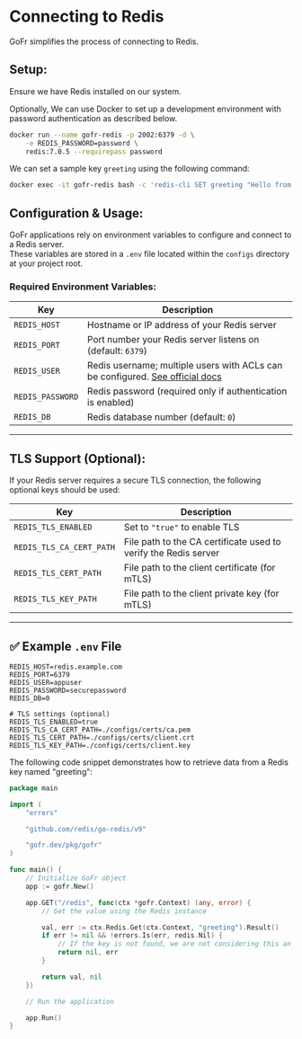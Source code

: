 # Connecting to Redis

GoFr simplifies the process of connecting to Redis.

## Setup:

Ensure we have Redis installed on our system.

Optionally, We can use Docker to set up a development environment with password authentication  as described below.

```bash
docker run --name gofr-redis -p 2002:6379 -d \
	-e REDIS_PASSWORD=password \
	redis:7.0.5 --requirepass password
```

We can set a sample key `greeting` using the following command:

```bash
docker exec -it gofr-redis bash -c 'redis-cli SET greeting "Hello from Redis."'
```

## Configuration & Usage:

GoFr applications rely on environment variables to configure and connect to a Redis server.  
These variables are stored in a `.env` file located within the `configs` directory at your project root.

### Required Environment Variables:

| Key              | Description |
|------------------|-------------|
| `REDIS_HOST`      | Hostname or IP address of your Redis server |
| `REDIS_PORT`      | Port number your Redis server listens on (default: `6379`) |
| `REDIS_USER`      | Redis username; multiple users with ACLs can be configured. [See official docs](https://redis.io/docs/latest/operate/oss_and_stack/management/security/acl/) |
| `REDIS_PASSWORD`  | Redis password (required only if authentication is enabled) |
| `REDIS_DB`        | Redis database number (default: `0`) |

---

## TLS Support (Optional):

If your Redis server requires a secure TLS connection, the following optional keys should be used:

| Key                       | Description |
|---------------------------|-------------|
| `REDIS_TLS_ENABLED`        | Set to `"true"` to enable TLS |
| `REDIS_TLS_CA_CERT_PATH`   | File path to the CA certificate used to verify the Redis server |
| `REDIS_TLS_CERT_PATH`      | File path to the client certificate (for mTLS) |
| `REDIS_TLS_KEY_PATH`       | File path to the client private key (for mTLS) |

---

## ✅ Example `.env` File

```env
REDIS_HOST=redis.example.com
REDIS_PORT=6379
REDIS_USER=appuser
REDIS_PASSWORD=securepassword
REDIS_DB=0

# TLS settings (optional)
REDIS_TLS_ENABLED=true
REDIS_TLS_CA_CERT_PATH=./configs/certs/ca.pem
REDIS_TLS_CERT_PATH=./configs/certs/client.crt
REDIS_TLS_KEY_PATH=./configs/certs/client.key
```

The following code snippet demonstrates how to retrieve data from a Redis key named "greeting":

```go
package main

import (
	"errors"

	"github.com/redis/go-redis/v9"

	"gofr.dev/pkg/gofr"
)

func main() {
	// Initialize GoFr object
	app := gofr.New()

	app.GET("/redis", func(ctx *gofr.Context) (any, error) {
		// Get the value using the Redis instance

		val, err := ctx.Redis.Get(ctx.Context, "greeting").Result()
		if err != nil && !errors.Is(err, redis.Nil) {
			// If the key is not found, we are not considering this an error and returning ""
			return nil, err
		}

		return val, nil
	})

	// Run the application

	app.Run()
}
```
